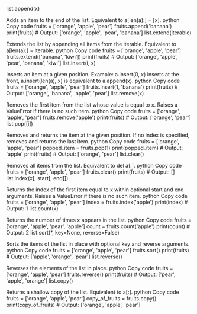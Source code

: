 list.append(x)

Adds an item to the end of the list.
Equivalent to a[len(a):] = [x].
python
Copy code
fruits = ['orange', 'apple', 'pear']
fruits.append('banana')
print(fruits)  # Output: ['orange', 'apple', 'pear', 'banana']
list.extend(iterable)

Extends the list by appending all items from the iterable.
Equivalent to a[len(a):] = iterable.
python
Copy code
fruits = ['orange', 'apple', 'pear']
fruits.extend(['banana', 'kiwi'])
print(fruits)  # Output: ['orange', 'apple', 'pear', 'banana', 'kiwi']
list.insert(i, x)

Inserts an item at a given position.
Example: a.insert(0, x) inserts at the front, a.insert(len(a), x) is equivalent to a.append(x).
python
Copy code
fruits = ['orange', 'apple', 'pear']
fruits.insert(1, 'banana')
print(fruits)  # Output: ['orange', 'banana', 'apple', 'pear']
list.remove(x)

Removes the first item from the list whose value is equal to x.
Raises a ValueError if there is no such item.
python
Copy code
fruits = ['orange', 'apple', 'pear']
fruits.remove('apple')
print(fruits)  # Output: ['orange', 'pear']
list.pop([i])

Removes and returns the item at the given position.
If no index is specified, removes and returns the last item.
python
Copy code
fruits = ['orange', 'apple', 'pear']
popped_item = fruits.pop(1)
print(popped_item)  # Output: 'apple'
print(fruits)       # Output: ['orange', 'pear']
list.clear()

Removes all items from the list.
Equivalent to del a[:].
python
Copy code
fruits = ['orange', 'apple', 'pear']
fruits.clear()
print(fruits)  # Output: []
list.index(x[, start[, end]])

Returns the index of the first item equal to x within optional start and end arguments.
Raises a ValueError if there is no such item.
python
Copy code
fruits = ['orange', 'apple', 'pear']
index = fruits.index('apple')
print(index)  # Output: 1
list.count(x)

Returns the number of times x appears in the list.
python
Copy code
fruits = ['orange', 'apple', 'pear', 'apple']
count = fruits.count('apple')
print(count)  # Output: 2
list.sort(*, key=None, reverse=False)

Sorts the items of the list in place with optional key and reverse arguments.
python
Copy code
fruits = ['orange', 'apple', 'pear']
fruits.sort()
print(fruits)  # Output: ['apple', 'orange', 'pear']
list.reverse()

Reverses the elements of the list in place.
python
Copy code
fruits = ['orange', 'apple', 'pear']
fruits.reverse()
print(fruits)  # Output: ['pear', 'apple', 'orange']
list.copy()

Returns a shallow copy of the list.
Equivalent to a[:].
python
Copy code
fruits = ['orange', 'apple', 'pear']
copy_of_fruits = fruits.copy()
print(copy_of_fruits)  # Output: ['orange', 'apple', 'pear']
